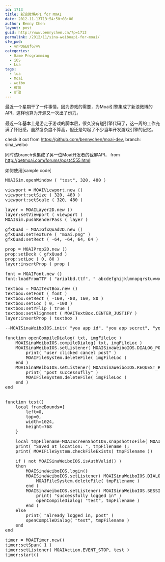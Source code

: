 ```yaml
---
id: 1713
title: 新浪微博API for MOAI
date: 2012-11-13T13:54:50+08:00
author: Benny Chen
layout: post
guid: http://www.bennychen.cn/?p=1713
permalink: /2012/11/sina-weiboapi-for-moai/
sfw_pwd:
  - vnPOaE8fG7vV
categories:
  - Game Programming
  - iOS
  - Lua
tags:
  - lua
  - Moai
  - weibo
  - 微博
  - 新浪
---
```

最近一个星期干了一件事情，因为游戏的需要，为Moai引擎集成了新浪微博的API，这样也算为开源又一次出了份力。

最近一年基本上是游走于游戏的脚本层，很久没有碰引擎代码了，这一周的工作充满了怀旧感，虽然复杂度不算高，但还是勾起了不少当年开发游戏引擎的记忆。

check it out from <https://github.com/bennychen/moai-dev>, branch: sina_weibo

同时该branch也集成了另一位Moai开发者的截屏API， from <http://getmoai.com/forums/post4555.html>

如何使用[sample code]

<pre class="brush: lua; title: ; notranslate" title="">MOAISim.openWindow ( "test", 320, 480 )

viewport = MOAIViewport.new ()
viewport:setSize ( 320, 480 )
viewport:setScale ( 320, 480 )

layer = MOAILayer2D.new ()
layer:setViewport ( viewport )
MOAISim.pushRenderPass ( layer )

gfxQuad = MOAIGfxQuad2D.new ()
gfxQuad:setTexture ( "moai.png" )
gfxQuad:setRect ( -64, -64, 64, 64 )

prop = MOAIProp2D.new ()
prop:setDeck ( gfxQuad )
prop:setLoc ( 0, 80 )
layer:insertProp ( prop )

font = MOAIFont.new ()
font:loadFromTTF ( "arialbd.ttf", " abcdefghijklmnopqrstuvwxyzABCDEFGHIJKLMNOPQRSTUVWXYZ0123456789,.?!", 12, 163 )

textbox = MOAITextBox.new ()
textbox:setFont ( font )
textbox:setRect ( -160, -80, 160, 80 )
textbox:setLoc ( 0, -100 )
textbox:setYFlip ( true )
textbox:setAlignment ( MOAITextBox.CENTER_JUSTIFY )
layer:insertProp ( textbox )

--MOAISinaWeiboIOS.init( "you app id", "you app secret", "your callback url" )

function openCompileDialog( txt, imgFileLoc )
	MOAISinaWeiboIOS.compileDialog( txt, imgFileLoc )
	MOAISinaWeiboIOS.setListener( MOAISinaWeiboIOS.DIALOG_POST_CANCEL_CLICKED, function()
		print( "user clicked cancel post" )
		MOAIFileSystem.deleteFile( imgFileLoc )
	end )
	MOAISinaWeiboIOS.setListener( MOAISinaWeiboIOS.REQUEST_RESPONSE_WITH_RESULT, function()
		print( "post successuflly" )
		MOAIFileSystem.deleteFile( imgFileLoc )
	end )
end


function test()
	local frameBounds={
		left=0, 
		top=0, 
		width=1024, 
		height=768
	}

    local tmpFilename=MOAIScreenShotIOS.snapshotToFile( MOAIScreenShotIOS.PORTRAIT, frameBounds )
    print( "Saved at location: ", tmpFilename );
	print( MOAIFileSystem.checkFileExists( tmpFilename ))

	if ( not MOAISinaWeiboIOS.isAuthValid() )
	then
		MOAISinaWeiboIOS.login()
		MOAISinaWeiboIOS.setListener( MOAISinaWeiboIOS.DIALOG_LOG_IN_CANCEL, function() 
			MOAIFileSystem.deleteFile( tmpFilename )
		end )
		MOAISinaWeiboIOS.setListener( MOAISinaWeiboIOS.SESSION_DID_LOGIN, function()
			print( "successfully logged in" )
			openCompileDialog( "test", tmpFilename )
		end )
	else
		print( "already logged in, post" )
		openCompileDialog( "test", tmpFilename )
	end
end

timer = MOAITimer.new()
timer:setSpan( 1 )
timer:setListener( MOAIAction.EVENT_STOP, test )
timer:start()

</pre>